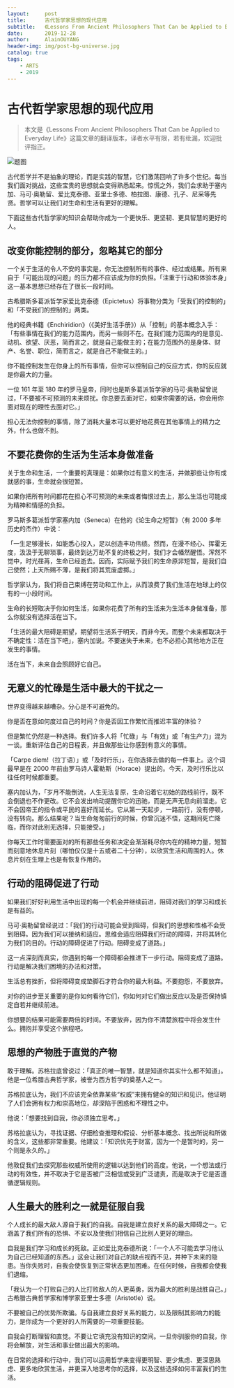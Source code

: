 ```yaml
---
layout:     post
title:      古代哲学家思想的现代应用
subtitle:   《Lessons From Ancient Philosophers That Can be Applied to Everyday Life》翻译
date:       2019-12-28
author:     AlainOUYANG
header-img: img/post-bg-universe.jpg
catalog: true
tags:
    - ARTS
    - 2019
---
```


# 古代哲学家思想的现代应用

> 本文是《Lessons From Ancient Philosophers That Can be Applied to Everyday Life》这篇文章的翻译版本，译者水平有限，若有纰漏，欢迎批评指正。

![题图](https://miro.medium.com/max/4184/1*v9RU8ie9YBd-Wg56qFrRlA.png)

古代哲学并不是抽象的理论，而是实践的智慧，它们激荡回响了许多个世纪。每当我们面对挑战，这些宝贵的思想就会变得熟悉起来。惊慌之外，我们会求助于塞内加、马可·奥勒留、爱比克泰德、亚里士多德、柏拉图、康德、孔子、尼采等先贤。哲学可以让我们对生命和生活有更好的理解。

下面这些古代哲学家的知识会帮助你成为一个更快乐、更坚韧、更具智慧的更好的人。

## 改变你能控制的部分，忽略其它的部分

一个关于生活的令人不安的事实是，你无法控制所有的事件、经过或结果。所有来自于「可能出现的问题」的压力都不应该成为你的负担。「注重于行动和体验本身」这一基本思想已经存在了很长一段时间。

古希腊斯多葛派哲学家爱比克泰德（Epictetus）将事物分类为「受我们的控制的」和「不受我们的控制的」两类。

他的经典书籍《Enchiridion》（《美好生活手册》）从「控制」的基本概念入手：「有些事情在我们的能力范围内，而另一些则不在。在我们能力范围内的是意见、动机、欲望、厌恶，简而言之，就是自己能做主的；在能力范围外的是身体、财产、名誉、职位，简而言之，就是自己不能做主的。」

你不能控制发生在你身上的所有事情，但你可以控制自己的反应方式，你的反应就是你最大的力量。

一位 161 年至 180 年的罗马皇帝，同时也是斯多葛派哲学家的马可·奥勒留曾说过，「不要被不可预测的未来烦扰。你总要去面对它，如果你需要的话，你会用你面对现在的理性去面对它。」

担心无法你控制的事情，除了消耗大量本可以更好地花费在其他事情上的精力之外，什么也做不到。

## 不要花费你的生活为生活本身做准备

关于生命和生活，一个重要的真理是：如果你过有意义的生活，并做那些让你有成就感的事，生命就会很短暂。

如果你把所有时间都花在担心不可预测的未来或者悔恨过去上，那么生活也可能成为精神和情感的负担。

罗马斯多葛派哲学家塞内加（Seneca）在他的《论生命之短暂》（有 2000 多年历史的杰作）中说：

「一生足够漫长，如能悉心投入，足以创造丰功伟绩。然而，在漫不经心、挥霍无度，汲汲于无聊琐事，最终到达万劫不复的终极之时，我们才会幡然醒悟。浑然不觉中，时光荏苒，生命已经逝去。因而，实际赋予我们的生命原非短暂，是我们自己使然；上天所赐不薄，是我们将其荒废虚掷。」

哲学家认为，我们将自己束缚在劳动和工作上，从而浪费了我们生活在地球上的仅有的一小段时间。

生命的长短取决于你如何生活，如果你花费了所有的生活来为生活本身做准备，那么你就没有选择活在当下。

「生活的最大阻碍是期望，期望将生活系于明天，而非今天。而整个未来都取决于不确定性：活在当下吧」，塞内加说。不要迷失于未来，也不必担心其他地方正在发生的事情。

活在当下，未来自会照顾好它自己。

## 无意义的忙碌是生活中最大的干扰之一

世界变得越来越嘈杂。分心是不可避免的。

你是否在意如何度过自己的时间？你是否因工作繁忙而推迟丰富的体验？

但是繁忙仍然是一种选择。我们许多人将「忙碌」与「有效」或「有生产力」混为一谈。重新评估自己的日程表，并且做那些让你感到有意义的事情。

「Carpe diem!（拉丁语）」或「及时行乐」，在你选择去做的每一件事上。这个词最早是在 2000 年前由罗马诗人霍勒斯（Horace）提出的。今天，及时行乐比以往任何时候都重要。

塞内加认为，「岁月不能倒流，人生无法复原，生命沿着它初始的路线前行，既不会倒退也不作更改。它不会发出响动提醒你它的迅驰，而是无声无息向前溜走。它不会因帝王的指令或平民的喜好而延长。它从第一天起步，一路前行，没有停顿，没有转向。那么结果呢？当生命匆匆前行的时候，你曾沉迷不悟，这期间死亡降临，而你对此别无选择，只能接受。」

你每天工作时需要面对的所有那些任务和决定会渐渐耗尽你内在的精神力量，短暂而刻意地休息片刻（哪怕仅仅是十五或者二十分钟），以欣赏生活和周围的人。休息片刻在生理上也是有恢复作用的。

## 行动的阻碍促进了行动

如果我们好好利用生活中出现的每一个机会并继续前进，阻碍对我们的学习和成长是有益的。

马可·奥勒留曾经说过：「我们的行动可能会受到阻碍，但我们的思想和性格不会受到阻碍。因为我们可以接纳和适应。思维会适应阻碍我们行动的障碍，并将其转化为我们的目的。行动的障碍促进了行动。阻碍变成了道路。」

这一点深刻而真实，你遇到的每一个障碍都会推进下一步行动。阻碍变成了道路。行动是解决我们困境的办法和对策。

生活总有挫折，但将障碍变成垫脚石才符合你的最大利益。不要抱怨，不要放弃。

对你的进步至关重要的是你如何看待它们，你如何对它们做出反应以及是否保持镇定自若并继续前进。

你想要的结果可能需要两倍的时间。不要放弃，因为你不清楚旅程中将会发生什么。拥抱并享受这个旅程吧。

## 思想的产物胜于直觉的产物

敢于理解。苏格拉底曾说过：「真正的唯一智慧，就是知道你其实什么都不知道」。他是一位希腊古典哲学家，被誉为西方哲学的奠基人之一。

苏格拉底认为，我们不应该完全依靠某些“权威”来拥有健全的知识和见识。他证明了人们会拥有权力和崇高地位，却深陷于困惑和不理性之中。

他说：「想要找到自我，你必须独立思考。」

苏格拉底认为，寻找证据、仔细检查推理和假设、分析基本概念、找出所说和所做的含义，这些都非常重要。他建议：「知识优先于财富，因为一个是暂时的，另一个则是永久的。」

他敦促我们去探究那些权威所使用的逻辑以达到他们的高度。他说，一个想法或行动的有效性，并不取决于它是否被广泛相信或受到广泛谴责，而是取决于它是否遵循逻辑规则。

## 人生最大的胜利之一就是征服自我

个人成长的最大敌人源自于我们的自我。自我是建立良好关系的最大障碍之一。它涵盖了我们所有的恐惧、不安以及使我们相信自己比别人更好的理由。

自我是我们学习和成长的死敌。正如爱比克泰德所说：「一个人不可能去学习他认为自己已经知道的东西。」这会让我们对自己的缺点视而不见，并种下未来的隐患。当你失败时，自我会使恢复到正常状态更加困难。在任何时候，自我都会使我们退缩。

「我认为一个打败自己的人比打败敌人的人更英勇，因为最大的胜利是战胜自己。」古希腊古典哲学家和博学家亚里士多德（Aristotle）说。

不要被自己的优势所欺骗。与自我建立良好关系的能力，以及限制其影响力的能力，是你成为一个更好的人所需要的一项重要技能。

自我会打断理智和直觉。不要让它填充没有知识的空间。一旦你驯服你的自我，你将会解放，对生活和事业做出最大的影响。

在日常的选择和行动中，我们可以运用哲学来变得更明智、更少焦虑、更深思熟虑、更多地欣赏生活，并更深入地思考你的选择，以及这些选择如何丰富我们的生活。
